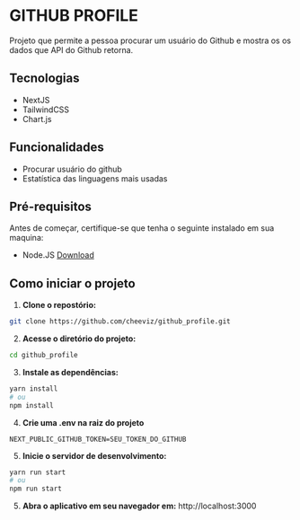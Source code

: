 # GITHUB PROFILE

Projeto que permite a pessoa procurar um usuário do Github e mostra os os dados que API do Github retorna.

## Tecnologias

- NextJS
- TailwindCSS
- Chart.js

## Funcionalidades

- Procurar usuário do github
- Estatística das linguagens mais usadas

## Pré-requisitos

Antes de começar, certifique-se que tenha o seguinte instalado em sua maquina:

- Node.JS [Download](http://nodejs.org)

## Como iniciar o projeto

1. **Clone o repostório:**

```bash
git clone https://github.com/cheeviz/github_profile.git
```

2. **Acesse o diretório do projeto:**

```bash
cd github_profile
```

3. **Instale as dependências:**

```bash
yarn install
# ou
npm install
```

4. **Crie uma .env na raiz do projeto**
```env
NEXT_PUBLIC_GITHUB_TOKEN=SEU_TOKEN_DO_GITHUB
```

5. **Inicie o servidor de desenvolvimento:**

```bash
yarn run start
# ou
npm run start
```

5. **Abra o aplicativo em seu navegador em:** http://localhost:3000

